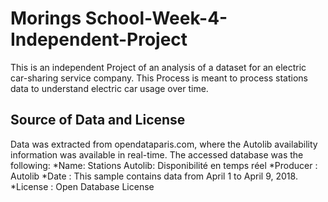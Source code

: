 # Morings School-Week-4-Independent-Project
This is an independent Project of an analysis of a dataset for an electric car-sharing service company. This Process is meant to process stations data to understand electric car usage over time.
## Source of Data and License
Data was extracted from opendataparis.com, where the Autolib availability information was available in real-time. The accessed database was the following:
*Name: Stations Autolib: Disponibilité en temps réel
*Producer : Autolib
*Date : This sample contains data from April 1 to April 9, 2018.
*License : Open Database License
